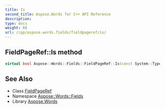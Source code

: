 ```yaml
---
title: Is
second_title: Aspose.Words for C++ API Reference
description: 
type: docs
weight: 66
url: /cpp/aspose.words.fields/fieldpageref/is/
---
```

## FieldPageRef::Is method




```cpp
virtual bool Aspose::Words::Fields::FieldPageRef::Is(const System::TypeInfo &target) const override
```

## See Also

* Class [FieldPageRef](../)
* Namespace [Aspose::Words::Fields](../../)
* Library [Aspose.Words](../../../)
